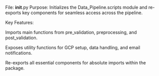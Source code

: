 File: __init__.py
Purpose:
Initializes the Data_Pipeline.scripts module and re-exports key components for seamless access across the pipeline.

Key Features:

Imports main functions from pre_validation, preprocessing, and post_validation.

Exposes utility functions for GCP setup, data handling, and email notifications.

Re-exports all essential components for absolute imports within the package.
